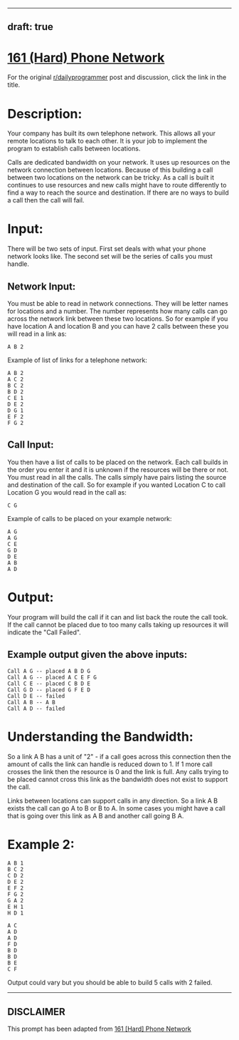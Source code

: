 ---
draft: true
----

# [161 (Hard) Phone Network](https://www.reddit.com/r/dailyprogrammer/comments/25576s/592014_challenge_161_hard_phone_network/)

For the original [r/dailyprogrammer](https://www.reddit.com/r/dailyprogrammer/) post and discussion, click the link in the title.

# Description:
Your company has built its own telephone network. This allows all your remote locations to talk to each other. It is your job to implement the program to establish calls between locations.

Calls are dedicated bandwidth on your network. It uses up resources on the network connection between locations. Because of this building a call between two locations on the network can be tricky. As a call is built it continues to use resources and new calls might have to route differently to find a way to reach the source and destination. If there are no ways to build a call then the call will fail.

# Input:
There will be two sets of input. First set deals with what your phone network looks like. The second set will be the series of calls you must handle.

## Network Input:
You must be able to read in network connections. They will be letter names for locations and a number. The number represents how many calls can go across the network link between these two locations. So for example if you have location A and location B and you can have 2 calls between these you will read in a link as:


```
A B 2
```
Example of list of links for a telephone network:


```
A B 2
A C 2
B C 2
B D 2
C E 1
D E 2
D G 1
E F 2
F G 2
```
## Call Input:
You then have a list of calls to be placed on the network. Each call builds in the order you enter it and it is unknown if the resources will be there or not. You must read in all the calls. The calls simply have pairs listing the source and destination of the call. So for example if you wanted Location C to call Location G you would read in the call as:


```
C G
```
Example of calls to be placed on your example network:


```
A G
A G
C E
G D
D E
A B
A D
```
# Output:
Your program will build the call if it can and list back the route the call took. If the call cannot be placed due to too many calls taking up resources it will indicate the "Call Failed".

## Example output given the above inputs:

```
Call A G -- placed A B D G
Call A G -- placed A C E F G
Call C E -- placed C B D E
Call G D -- placed G F E D
Call D E -- failed
Call A B -- A B
Call A D -- failed
```
# Understanding the Bandwidth:
So a link A B has a unit of "2" - if a call goes across this connection then the amount of calls the link can handle is reduced down to 1. If 1 more call crosses the link then the resource is 0 and the link is full. Any calls trying to be placed cannot cross this link as the bandwidth does not exist to support the call.

Links between locations can support calls in any direction. So a link A B exists the call can go A to B or B to A. In some cases you might have a call that is going over this link as A B and another call going B A.

# Example 2:

```
A B 1
B C 2
C D 2
D E 2
E F 2
F G 2
G A 2
E H 1
H D 1

A C
A D
A D
F D
B D
B D
B E
C F
```
Output could vary but you should be able to build 5 calls with 2 failed.


----
## **DISCLAIMER**
This prompt has been adapted from [161 [Hard] Phone Network](https://www.reddit.com/r/dailyprogrammer/comments/25576s/592014_challenge_161_hard_phone_network/
)
